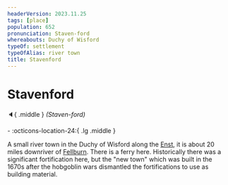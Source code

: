 ```yaml
---
headerVersion: 2023.11.25
tags: [place]
population: 652
pronunciation: Staven-ford
whereabouts: Duchy of Wisford
typeOf: settlement
typeOfAlias: river town
title: Stavenford
---
```

# Stavenford
:speaker:{ .middle } *(Staven-ford)*  
<div class="grid cards ext-narrow-margin ext-one-column" markdown>
-    :octicons-location-24:{ .lg .middle }   
</div>


A small river town in the Duchy of Wisford along the [Enst](<../../rivers/wistel-enst-watershed/enst.md>), it is about 20 miles downriver of [Fellburn](<./fellburn.md>). There is a ferry here. Historically there was a significant fortification here, but the "new town" which was built in the 1670s after the hobgoblin wars dismantled the fortifications to use as building material. 



